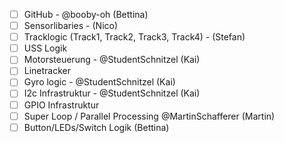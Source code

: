 - [ ] GitHub - @booby-oh (Bettina)
- [ ] Sensorlibaries - (Nico)
- [ ] Tracklogic (Track1, Track2, Track3, Track4) - (Stefan)
- [ ] USS Logik 
- [ ] Motorsteuerung - @StudentSchnitzel (Kai)
- [ ] Linetracker
- [ ] Gyro logic - @StudentSchnitzel (Kai)
- [ ] I2c Infrastruktur - @StudentSchnitzel (Kai)
- [ ] GPIO Infrastruktur
- [ ] Super Loop / Parallel Processing @MartinSchafferer (Martin)
- [ ] Button/LEDs/Switch Logik (Bettina)
